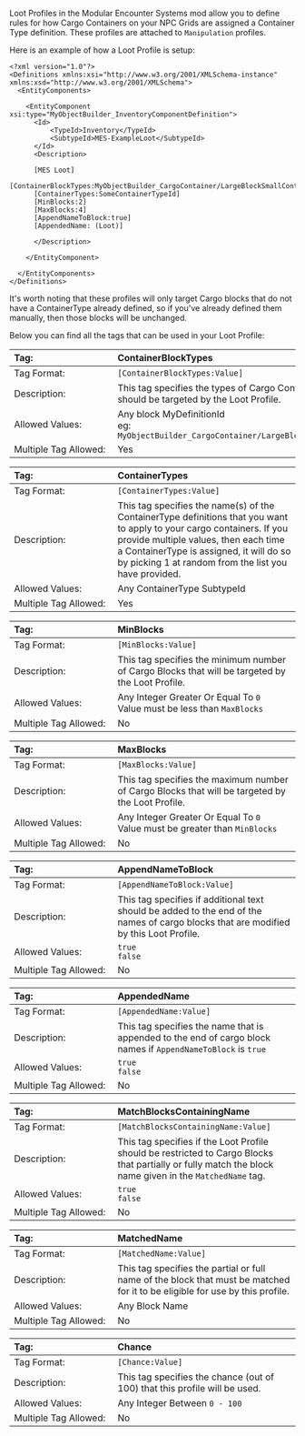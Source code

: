 Loot Profiles in the Modular Encounter Systems mod allow you to define rules for how Cargo Containers on your NPC Grids are assigned a Container Type definition. These profiles are attached to `Manipulation` profiles.

Here is an example of how a Loot Profile is setup:

```
<?xml version="1.0"?>
<Definitions xmlns:xsi="http://www.w3.org/2001/XMLSchema-instance" xmlns:xsd="http://www.w3.org/2001/XMLSchema">
  <EntityComponents>

    <EntityComponent xsi:type="MyObjectBuilder_InventoryComponentDefinition">
      <Id>
          <TypeId>Inventory</TypeId>
          <SubtypeId>MES-ExampleLoot</SubtypeId>
      </Id>
      <Description>

      [MES Loot]
      [ContainerBlockTypes:MyObjectBuilder_CargoContainer/LargeBlockSmallContainer]
      [ContainerTypes:SomeContainerTypeId]
      [MinBlocks:2]
      [MaxBlocks:4]
      [AppendNameToBlock:true]
      [AppendedName: (Loot)]
      
      </Description>
      
    </EntityComponent>

  </EntityComponents>
</Definitions>
```

It's worth noting that these profiles will only target Cargo blocks that do not have a ContainerType already defined, so if you've already defined them manually, then those blocks will be unchanged.

Below you can find all the tags that can be used in your Loot Profile:

<!-- ContainerBlockTypes -->
|Tag:&nbsp;&nbsp;&nbsp;&nbsp;&nbsp;&nbsp;&nbsp;&nbsp;&nbsp;&nbsp;&nbsp;&nbsp;&nbsp;&nbsp;&nbsp;&nbsp;&nbsp;&nbsp;&nbsp;&nbsp;&nbsp;&nbsp;&nbsp;&nbsp;&nbsp;&nbsp;&nbsp;&nbsp;&nbsp;&nbsp;&nbsp;|ContainerBlockTypes|
|:----|:----|
|Tag Format:|`[ContainerBlockTypes:Value]`|
|Description:|This tag specifies the types of Cargo Container Blocks that should be targeted by the Loot Profile.|
|Allowed Values:|Any block MyDefinitionId<br />eg: `MyObjectBuilder_CargoContainer/LargeBlockSmallContainer`|
|Multiple Tag Allowed:|Yes|

<!-- ContainerTypes -->
|Tag:&nbsp;&nbsp;&nbsp;&nbsp;&nbsp;&nbsp;&nbsp;&nbsp;&nbsp;&nbsp;&nbsp;&nbsp;&nbsp;&nbsp;&nbsp;&nbsp;&nbsp;&nbsp;&nbsp;&nbsp;&nbsp;&nbsp;&nbsp;&nbsp;&nbsp;&nbsp;&nbsp;&nbsp;&nbsp;&nbsp;&nbsp;|ContainerTypes|
|:----|:----|
|Tag Format:|`[ContainerTypes:Value]`|
|Description:|This tag specifies the name(s) of the ContainerType definitions that you want to apply to your cargo containers. If you provide multiple values, then each time a ContainerType is assigned, it will do so by picking 1 at random from the list you have provided.|
|Allowed Values:|Any ContainerType SubtypeId|
|Multiple Tag Allowed:|Yes|

<!-- MinBlocks -->
|Tag:&nbsp;&nbsp;&nbsp;&nbsp;&nbsp;&nbsp;&nbsp;&nbsp;&nbsp;&nbsp;&nbsp;&nbsp;&nbsp;&nbsp;&nbsp;&nbsp;&nbsp;&nbsp;&nbsp;&nbsp;&nbsp;&nbsp;&nbsp;&nbsp;&nbsp;&nbsp;&nbsp;&nbsp;&nbsp;&nbsp;&nbsp;|MinBlocks|
|:----|:----|
|Tag Format:|`[MinBlocks:Value]`|
|Description:|This tag specifies the minimum number of Cargo Blocks that will be targeted by the Loot Profile.|
|Allowed Values:|Any Integer Greater Or Equal To `0`<br />Value must be less than `MaxBlocks `|
|Multiple Tag Allowed:|No|

<!-- MaxBlocks -->
|Tag:&nbsp;&nbsp;&nbsp;&nbsp;&nbsp;&nbsp;&nbsp;&nbsp;&nbsp;&nbsp;&nbsp;&nbsp;&nbsp;&nbsp;&nbsp;&nbsp;&nbsp;&nbsp;&nbsp;&nbsp;&nbsp;&nbsp;&nbsp;&nbsp;&nbsp;&nbsp;&nbsp;&nbsp;&nbsp;&nbsp;&nbsp;|MaxBlocks|
|:----|:----|
|Tag Format:|`[MaxBlocks:Value]`|
|Description:|This tag specifies the maximum number of Cargo Blocks that will be targeted by the Loot Profile.|
|Allowed Values:|Any Integer Greater Or Equal To `0`<br />Value must be greater than `MinBlocks`|
|Multiple Tag Allowed:|No|

<!-- AppendNameToBlock -->
|Tag:&nbsp;&nbsp;&nbsp;&nbsp;&nbsp;&nbsp;&nbsp;&nbsp;&nbsp;&nbsp;&nbsp;&nbsp;&nbsp;&nbsp;&nbsp;&nbsp;&nbsp;&nbsp;&nbsp;&nbsp;&nbsp;&nbsp;&nbsp;&nbsp;&nbsp;&nbsp;&nbsp;&nbsp;&nbsp;&nbsp;&nbsp;|AppendNameToBlock|
|:----|:----|
|Tag Format:|`[AppendNameToBlock:Value]`|
|Description:|This tag specifies if additional text should be added to the end of the names of cargo blocks that are modified by this Loot Profile.|
|Allowed Values:|`true`<br>`false`|
|Multiple Tag Allowed:|No|

<!-- AppendedName -->
|Tag:&nbsp;&nbsp;&nbsp;&nbsp;&nbsp;&nbsp;&nbsp;&nbsp;&nbsp;&nbsp;&nbsp;&nbsp;&nbsp;&nbsp;&nbsp;&nbsp;&nbsp;&nbsp;&nbsp;&nbsp;&nbsp;&nbsp;&nbsp;&nbsp;&nbsp;&nbsp;&nbsp;&nbsp;&nbsp;&nbsp;&nbsp;|AppendedName|
|:----|:----|
|Tag Format:|`[AppendedName:Value]`|
|Description:|This tag specifies the name that is appended to the end of cargo block names if `AppendNameToBlock` is `true`|
|Allowed Values:|`true`<br>`false`|
|Multiple Tag Allowed:|No|

<!-- MatchBlocksContainingName -->
|Tag:&nbsp;&nbsp;&nbsp;&nbsp;&nbsp;&nbsp;&nbsp;&nbsp;&nbsp;&nbsp;&nbsp;&nbsp;&nbsp;&nbsp;&nbsp;&nbsp;&nbsp;&nbsp;&nbsp;&nbsp;&nbsp;&nbsp;&nbsp;&nbsp;&nbsp;&nbsp;&nbsp;&nbsp;&nbsp;&nbsp;&nbsp;|MatchBlocksContainingName |
|:----|:----|
|Tag Format:|`[MatchBlocksContainingName:Value]`|
|Description:|This tag specifies if the Loot Profile should be restricted to Cargo Blocks that partially or fully match the block name given in the `MatchedName` tag.|
|Allowed Values:|`true`<br>`false`|
|Multiple Tag Allowed:|No|

<!-- MatchedName -->
|Tag:&nbsp;&nbsp;&nbsp;&nbsp;&nbsp;&nbsp;&nbsp;&nbsp;&nbsp;&nbsp;&nbsp;&nbsp;&nbsp;&nbsp;&nbsp;&nbsp;&nbsp;&nbsp;&nbsp;&nbsp;&nbsp;&nbsp;&nbsp;&nbsp;&nbsp;&nbsp;&nbsp;&nbsp;&nbsp;&nbsp;&nbsp;|MatchedName |
|:----|:----|
|Tag Format:|`[MatchedName:Value]`|
|Description:|This tag specifies the partial or full name of the block that must be matched for it to be eligible for use by this profile.|
|Allowed Values:|Any Block Name|
|Multiple Tag Allowed:|No|

<!-- Chance -->
|Tag:&nbsp;&nbsp;&nbsp;&nbsp;&nbsp;&nbsp;&nbsp;&nbsp;&nbsp;&nbsp;&nbsp;&nbsp;&nbsp;&nbsp;&nbsp;&nbsp;&nbsp;&nbsp;&nbsp;&nbsp;&nbsp;&nbsp;&nbsp;&nbsp;&nbsp;&nbsp;&nbsp;&nbsp;&nbsp;&nbsp;&nbsp;|Chance|
|:----|:----|
|Tag Format:|`[Chance:Value]`|
|Description:|This tag specifies the chance (out of 100) that this profile will be used.|
|Allowed Values:|Any Integer Between `0 - 100`|
|Multiple Tag Allowed:|No|

